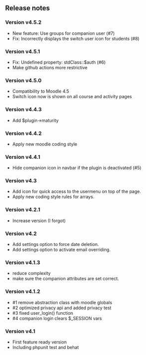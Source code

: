 ## Release notes

### Version v4.5.2
* New feature: Use groups for companion user (#7)
* Fix: Incorrectly displays the switch user icon for students (#8)

### Version v4.5.1
* Fix: Undefined property: stdClass::$auth (#6)
* Make github actions more restrictive

### Version v4.5.0
* Compatibility to Moodle 4.5
* Switch icon now is shown on all course and activity pages

### Version v4.4.3
* Add $plugin->maturity

### Version v4.4.2
* Apply new moodle coding style

### Version v4.4.1
* Hide companion icon in navbar if the plugin is deactivated (#5)

### Version v4.3
* Add icon for quick access to the usermenu on top of the page.
* Apply new coding style rules for arrays.

### Version v4.2.1
* Increase version (I forgot)

### Version v4.2
* Add settings option to force date deletion.
* Add settings option to activate email overriding.

### Version v4.1.3
* reduce complexity
* make sure the companion attributes are set correct.

### Version v4.1.2
* #1 remove abstraction class with moodle globals
* #2 optimized privacy api and added privacy test
* #3 fixed user_login() function
* #4 companion login clears $_SESSION vars

### Version v4.1
* First feature ready version
* Including phpunit test and behat
